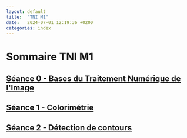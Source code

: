 ```yaml
---
layout: default
title:  "TNI M1"
date:   2024-07-01 12:19:36 +0200
categories: index
---
```


# Sommaire TNI M1


## [Séance 0 - Bases du Traitement Numérique de l'Image](TNI_M1_00_Bases.markdown)

## [Séance 1 - Colorimétrie](TNI_M1_01_Colorimetrie.markdown)

## [Séance 2 - Détection de contours](TNI_M1_02_Contours.markdown)